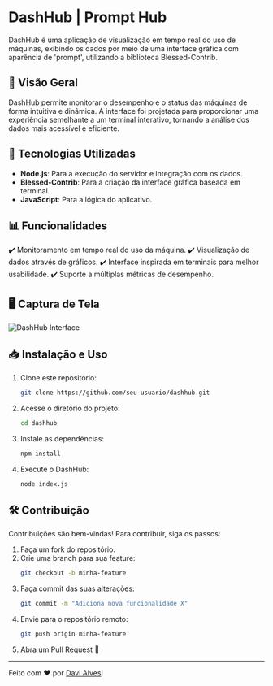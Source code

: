 # DashHub | Prompt Hub

DashHub é uma aplicação de visualização em tempo real do uso de máquinas, exibindo os dados por meio de uma interface gráfica com aparência de 'prompt', utilizando a biblioteca Blessed-Contrib.

## 📌 Visão Geral
DashHub permite monitorar o desempenho e o status das máquinas de forma intuitiva e dinâmica. A interface foi projetada para proporcionar uma experiência semelhante a um terminal interativo, tornando a análise dos dados mais acessível e eficiente.

## 🚀 Tecnologias Utilizadas
- **Node.js**: Para a execução do servidor e integração com os dados.
- **Blessed-Contrib**: Para a criação da interface gráfica baseada em terminal.
- **JavaScript**: Para a lógica do aplicativo.

## 📊 Funcionalidades
✔️ Monitoramento em tempo real do uso da máquina.
✔️ Visualização de dados através de gráficos.
✔️ Interface inspirada em terminais para melhor usabilidade.
✔️ Suporte a múltiplas métricas de desempenho.

## 🖥️ Captura de Tela
![DashHub Interface](https://github.com/user-attachments/assets/2296ab33-7253-4232-bd3f-ef9842ce6f52)

## 📥 Instalação e Uso
1. Clone este repositório:
   ```sh
   git clone https://github.com/seu-usuario/dashhub.git
   ```
2. Acesse o diretório do projeto:
   ```sh
   cd dashhub
   ```
3. Instale as dependências:
   ```sh
   npm install
   ```
4. Execute o DashHub:
   ```sh
   node index.js
   ```

## 🛠️ Contribuição
Contribuições são bem-vindas! Para contribuir, siga os passos:
1. Faça um fork do repositório.
2. Crie uma branch para sua feature:
   ```sh
   git checkout -b minha-feature
   ```
3. Faça commit das suas alterações:
   ```sh
   git commit -m "Adiciona nova funcionalidade X"
   ```
4. Envie para o repositório remoto:
   ```sh
   git push origin minha-feature
   ```
5. Abra um Pull Request 🚀

---

Feito com ❤️ por [Davi Alves](https://github.com/DaviCoding)!

